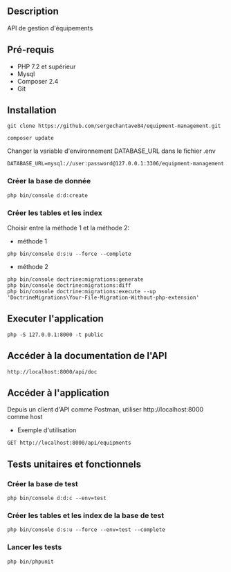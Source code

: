 ## Description
API de gestion d'équipements

## Pré-requis
- PHP 7.2 et supérieur
- Mysql
- Composer 2.4
- Git

## Installation
```
git clone https://github.com/sergechantave84/equipment-management.git
```

```
composer update
```

Changer la variable d'environnement DATABASE_URL dans le fichier .env
```
DATABASE_URL=mysql://user:password@127.0.0.1:3306/equipment-management
```

### Créer la base de donnée
```
php bin/console d:d:create
```

### Créer les tables et les index
Choisir entre la méthode 1 et la méthode 2:
- méthode 1
```
php bin/console d:s:u --force --complete
```

- méthode 2
```
php bin/console doctrine:migrations:generate
php bin/console doctrine:migrations:diff
php bin/console doctrine:migrations:execute --up 'DoctrineMigrations\Your-File-Migration-Without-php-extension'
```

## Executer l'application
```
php -S 127.0.0.1:8000 -t public
```

## Accéder à la documentation de l'API
```
http://localhost:8000/api/doc
```

## Accéder à l'application
Depuis un client d'API comme Postman, utiliser http://localhost:8000 comme host
- Exemple d'utilisation
```
GET http://localhost:8000/api/equipments
```
## Tests unitaires et fonctionnels
### Créer la base de test
```
php bin/console d:d:c --env=test
```

### Créer les tables et les index de la base de test
```
php bin/console d:s:u --force --env=test --complete
```

### Lancer les tests
```
php bin/phpunit
```


